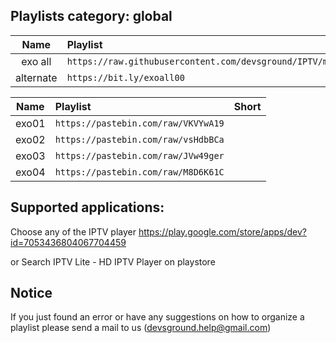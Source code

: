 ## Playlists category: global


|   Name         | Playlist
|  :-----------: | :-------
|   exo all       | `https://raw.githubusercontent.com/devsground/IPTV/master/2020/exo/exo_all.m3u`
|   alternate    | `https://bit.ly/exoall00`


|   Name         | Playlist                               | Short
|  :-----------: | :-------                               | :-------
|   exo01        | `https://pastebin.com/raw/VKVYwA19`    |
|   exo02        | `https://pastebin.com/raw/vsHdbBCa`    |
|   exo03        | `https://pastebin.com/raw/JVw49ger`    |
|   exo04        | `https://pastebin.com/raw/M8D6K61C`    |


## Supported applications:

Choose any of the IPTV player
https://play.google.com/store/apps/dev?id=7053436804067704459

or Search IPTV Lite - HD IPTV Player on playstore

## Notice
If you just found an error or have any suggestions on how to organize a playlist please send a mail to us (devsground.help@gmail.com)
